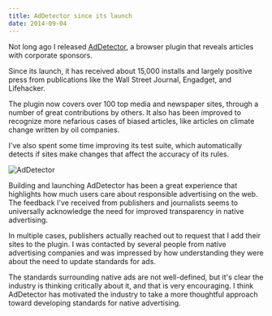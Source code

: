 ```yaml
---
title: AdDetector since its launch
date: 2014-09-04
---
```


Not long ago I released [AdDetector](http://ianww.com/ad-detector), a browser plugin that reveals articles with corporate sponsors.

Since its launch, it has received about 15,000 installs and largely positive press from publications like the Wall Street Journal, Engadget, and Lifehacker.

The plugin now covers over 100 top media and newspaper sites, through a number of great contributions by others.  It also has been improved to recognize more nefarious cases of biased articles, like articles on climate change written by oil companies.

I've also spent some time improving its test suite, which automatically detects if sites make changes that affect the accuracy of its rules.

![AdDetector](https://i.imgur.com/d3h7x37m.png)

Building and launching AdDetector has been a great experience that highlights how much users care about responsible advertising on the web.  The feedback I've received from publishers and journalists seems to universally acknowledge the need for improved transparency in native advertising.

In multiple cases, publishers actually reached out to request that I add their sites to the plugin.  I was contacted by several people from native advertising companies and was impressed by how understanding they were about the need to update standards for ads.

The standards surrounding native ads are not well-defined, but it's clear the industry is thinking critically about it, and that is very encouraging.  I think AdDetector has motivated the industry to take a more thoughtful approach toward developing standards for native advertising.
